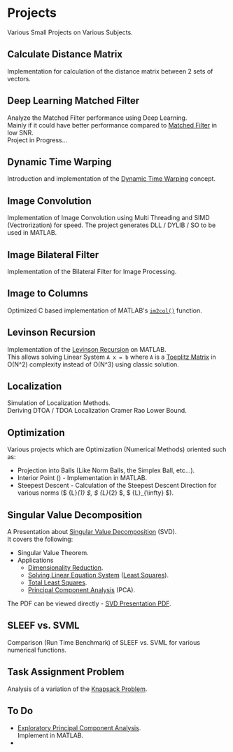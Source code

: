 # Projects
Various Small Projects on Various Subjects.

## Calculate Distance Matrix
Implementation for calculation of the distance matrix between 2 sets of vectors.

## Deep Learning Matched Filter
Analyze the Matched Filter performance using Deep Learning.  
Mainly if it could have better performance compared to [Matched Filter](https://en.wikipedia.org/wiki/Matched_filter) in low SNR.  
Project in Progress...

## Dynamic Time Warping
Introduction and implementation of the [Dynamic Time Warping](https://en.wikipedia.org/wiki/Dynamic_time_warping) concept.

## Image Convolution
Implementation of Image Convolution using Multi Threading and SIMD (Vectrorization) for speed.
The project generates DLL / DYLIB / SO to be used in MATLAB.

## Image Bilateral Filter
Implementation of the Bilateral Filter for Image Processing.

## Image to Columns
Optimized C based implementation of MATLAB's [`im2col()`](https://www.mathworks.com/help/images/ref/im2col.html) function.

## Levinson Recursion
Implementation of the [Levinson Recursion](https://en.wikipedia.org/wiki/Levinson_recursion) on MATLAB.  
This allows solving Linear System `A x = b` where `A` is a [Toeplitz Matrix](https://en.wikipedia.org/wiki/Toeplitz_matrix) in O(N^2) complexity instead of O(N^3) using classic solution.

## Localization 
Simulation of Localization Methods.  
Deriving DTOA / TDOA Localization Cramer Rao Lower Bound.

## Optimization
Various projects which are Optimization (Numerical Methods) oriented such as:

 * Projection into Balls (Like Norm Balls, the Simplex Ball, etc...).
 * Interior Point () - Implementation in MATLAB.
 * Steepest Descent - Calculation of the Steepest Descent Direction for various norms ($ {L}_{1} $, $ {L}_{2} $, $ {L}_{\infty} $).


## Singular Value Decomposition
A Presentation about [Singular Value Decomposition](https://en.wikipedia.org/wiki/Singular_value_decomposition) (SVD).  
It covers the following:

 * Singular Value Theorem.
 * Applications
    * [Dimensionality Reduction](https://en.wikipedia.org/wiki/Dimensionality_reduction).
    * [Solving Linear Equation System](https://en.wikipedia.org/wiki/System_of_linear_equations) ([Least Squares](https://en.wikipedia.org/wiki/Linear_least_squares_(mathematics))).
    * [Total Least Squares](https://en.wikipedia.org/wiki/Total_least_squares).
    * [Principal Component Analysis](https://en.wikipedia.org/wiki/Principal_component_analysis) (PCA).

The PDF can be viewed directly - [SVD Presentation PDF](https://docs.google.com/viewer?url=https://github.com/RoyiAvital/Projects/raw/master/SingularValueDecomposition/SVD.pdf).

## SLEEF vs. SVML
Comparison (Run Time Benchmark) of SLEEF vs. SVML for various numerical functions.

## Task Assignment Problem
Analysis of a variation of the [Knapsack Problem](https://en.wikipedia.org/wiki/Knapsack_problem).

## To Do

 *  [Exploratory Principal Component Analysis](https://github.com/fchen365/epca).  
    Implement in MATLAB.
 *  
